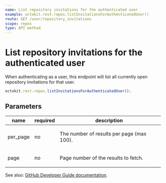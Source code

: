 ```yaml
---
name: List repository invitations for the authenticated user
example: octokit.rest.repos.listInvitationsForAuthenticatedUser()
route: GET /user/repository_invitations
scope: repos
type: API method
---
```


# List repository invitations for the authenticated user

When authenticating as a user, this endpoint will list all currently open repository invitations for that user.

```js
octokit.rest.repos.listInvitationsForAuthenticatedUser();
```

## Parameters

<table>
  <thead>
    <tr>
      <th>name</th>
      <th>required</th>
      <th>description</th>
    </tr>
  </thead>
  <tbody>
    <tr><td>per_page</td><td>no</td><td>

The number of results per page (max 100).

</td></tr>
<tr><td>page</td><td>no</td><td>

Page number of the results to fetch.

</td></tr>
  </tbody>
</table>

See also: [GitHub Developer Guide documentation](https://docs.github.com/enterprise-cloud@latest//rest/collaborators/invitations#list-repository-invitations-for-the-authenticated-user).
